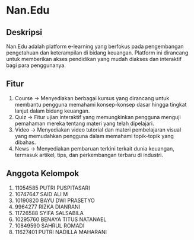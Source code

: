 # Nan.Edu

## Deskripsi

Nan.Edu adalah platform e-learning yang berfokus pada pengembangan pengetahuan dan keterampilan di bidang keuangan. Platform ini dirancang untuk memberikan akses pendidikan yang mudah diakses dan interaktif bagi para penggunanya.

## Fitur

1. Course -> Menyediakan berbagai kursus yang dirancang untuk membantu pengguna memahami konsep-konsep dasar hingga tingkat lanjut dalam bidang keuangan.
2. Quiz -> Fitur ujian interaktif yang memungkinkan pengguna menguji pemahaman mereka tentang materi yang telah dipelajari.
3. Video -> Menyediakan video tutorial dan materi pembelajaran visual yang memudahkan pengguna dalam memahami topik-topik yang dibahas.
4. News -> Menyediakan pembaruan terkini terkait dunia keuangan, termasuk artikel, tips, dan perkembangan terbaru di industri.

## Anggota Kelompok

1. 11054585 PUTRI PUSPITASARI
2. 10747647 SAID ALI M
3. 10190820 BAYU DWI PRASETYO
4. 9964277 RIZKA DIANRANI
5. 11726588 SYIFA SALSABILA
6. 10295760 BENAYA TITUS NATANAEL
7. 10849590 SAHRUL ROMADI
8. 11627401 PUTRI NADILLA MAHARANI
